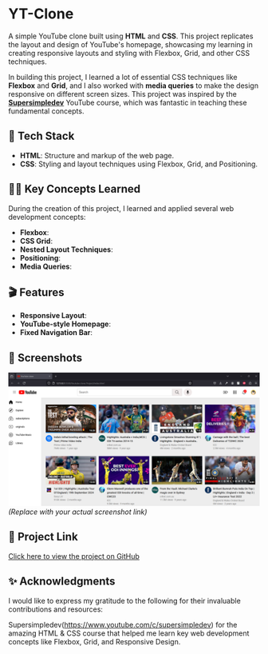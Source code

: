 # YT-Clone

A simple YouTube clone built using **HTML** and **CSS**. This project replicates the layout and design of YouTube's homepage, showcasing my learning in creating responsive layouts and styling with Flexbox, Grid, and other CSS techniques. 

In building this project, I learned a lot of essential CSS techniques like **Flexbox** and **Grid**, and I also worked with **media queries** to make the design responsive on different screen sizes. This project was inspired by the **[Supersimpledev](https://www.youtube.com/c/supersimpledev)** YouTube course, which was fantastic in teaching these fundamental concepts.

## 🚀 Tech Stack

- **HTML**: Structure and markup of the web page.
- **CSS**: Styling and layout techniques using Flexbox, Grid, and Positioning.

## 🧑‍💻 Key Concepts Learned

During the creation of this project, I learned and applied several web development concepts:

- **Flexbox**: 
- **CSS Grid**:
- **Nested Layout Techniques**: 
- **Positioning**: 
- **Media Queries**: 

## 🎬 Features

- **Responsive Layout**: 
- **YouTube-style Homepage**:
- **Fixed Navigation Bar**: 

## 📸 Screenshots

![YT-Clone Screenshot](image.png)  
*(Replace with your actual screenshot link)*

## 🔗 Project Link

[Click here to view the project on GitHub](https://nishanth-2863.github.io/Web-development-Projects/Youtube-clone-Proj/index.html)
##  ✨ Acknowledgments
I would like to express my gratitude to the following for their invaluable contributions and resources:

Supersimpledev(https://www.youtube.com/c/supersimpledev) for the amazing HTML & CSS course that helped me learn key web development concepts like Flexbox, Grid, and Responsive Design.


